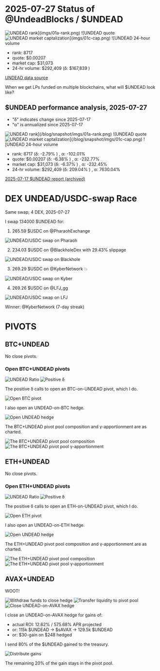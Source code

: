 # 2025-07-27 Status of @UndeadBlocks / $UNDEAD 

![$UNDEAD rank](imgs/01a-rank.png) 
![$UNDEAD quote](imgs/01b-quote.png) 
![$UNDEAD market captalization](imgs/01c-cap.png) 
![$UNDEAD 24-hour volume](imgs/01d-vol.png) 

* rank: 8717 
* quote: $0.00207 
* market cap: $31,073 
* 24-hr volume: $292,409 (δ: $167,839 ) 


[UNDEAD data source](https://www.coingecko.com/en/coins/undead-blocks) 



When we get LPs funded on multiple blockchains, what will $UNDEAD look like? 

## $UNDEAD performance analysis, 2025-07-27 

* "δ" indicates change since 2025-07-17 
* "α" is annualized since 2025-07-17 

![$UNDEAD rank](/blog/snapshot/imgs/01a-rank.png) 
![$UNDEAD quote](/blog/snapshot/imgs/01b-quote.png) 
![$UNDEAD market captalization](/blog/snapshot/imgs/01c-cap.png) 
![$UNDEAD 24-hour volume](/blog/snapshot/imgs/01d-vol.png) 

* rank: 8717 (δ: -2.79% ) , α: -102.01% 
* quote: $0.00207 (δ: -6.38% ) , α: -232.77% 
* market cap: $31,073 (δ: -6.37% ) , α: -232.45% 
* 24-hr volume: $292,409 (δ: 209.04% ) , α: 7630.04% 

[2025-07-17 $UNDEAD report (archived)](https://github.com/pivoteur/biz/tree/main/blog/snapshot) 
# DEX UNDEAD/USDC-swap Race 

Same swap; 4 DEX, 2025-07-27 

I swap 134000 $UNDEAD for: 

1. 265.59 $USDC on @PharaohExchange 

![UNDEAD/USDC swap on Pharaoh](imgs/02a-pharaoh.png) 

2. 234.03 $USDC on @BlackholeDex with 29.43% slippage 

![UNDEAD/USDC swap on Blackhole](imgs/02b-blackhole.png) 

3. 269.29 $USDC on @KyberNetwork 💥 

![UNDEAD/USDC swap on Kyber](imgs/02c-kyber.png) 

4. 269.26 $USDC on @LFJ_gg 

![UNDEAD/USDC swap on LFJ](imgs/02d-lfj.png) 

Winner: @KyberNetwork (7-day streak) 
# PIVOTS 

## BTC+UNDEAD 



No close pivots. 

### Open BTC+UNDEAD pivots 

![UNDEAD Ratio](imgs/03a-ratio.png) 
![Positive δ](imgs/03b-delta.png) 

The positive δ calls to open an BTC-on-UNDEAD pivot, which I do. 

![Open BTC pivot](imgs/03c-open-btc-pivot.png) 

I also open an UNDEAD-on-BTC hedge. 

![Open UNDEAD hedge](imgs/03d-open-undead-hedge.png) 



The BTC+UNDEAD pivot pool composition and γ-apportionment are as charted. 

![The BTC+UNDEAD pivot pool composition](imgs/04a-comp.png) 
![The BTC+UNDEAD pivot pool γ-apportionment](imgs/04b-apport.png) 
## ETH+UNDEAD 



No close pivots. 

### Open ETH+UNDEAD pivots 

![UNDEAD Ratio](imgs/05a-ratio.png) 
![Positive δ](imgs/05b-delta.png) 

The positive δ calls to open an ETH-on-UNDEAD pivot, which I do. 

![Open ETH pivot](imgs/05c-open-eth-pivot.png) 

I also open an UNDEAD-on-ETH hedge. 

![Open UNDEAD hedge](imgs/05d-open-undead-hedge.png) 



The ETH+UNDEAD pivot pool composition and γ-apportionment are as charted. 

![The ETH+UNDEAD pivot pool composition](imgs/06a-comp.png) 
![The ETH+UNDEAD pivot pool γ-apportionment](imgs/06b-apport.png) 

## AVAX+UNDEAD

WOOT!

![Withdraw funds to close hedge](imgs/07a-withdraw-savax.png)
![Transfer liquidity to pivot pool](imgs/07b-xfer-savax.png)
![Close UNDEAD-on-AVAX hedge](imgs/07c-close-undead-hedge.png)

I close an UNDEAD-on-AVAX hedge for gains of:

* actual ROI: 12.62% / 575.68% APR projected
* or: 115k $UNDEAD -> $sAVAX -> 129.5k $UNDEAD
* or: $30-gain on $248 hedged

I send 80% of the $UNDEAD gained to the treasury.

![Distribute gains](imgs/07d-dist-gains.png)

The remaining 20% of the gain stays in the pivot pool.

